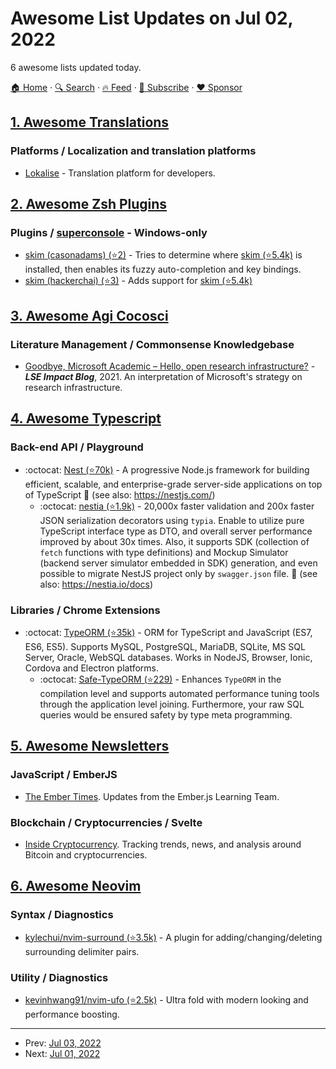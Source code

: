 # Awesome List Updates on Jul 02, 2022

6 awesome lists updated today.

[🏠 Home](/README.md) · [🔍 Search](https://www.trackawesomelist.com/search/) · [🔥 Feed](https://www.trackawesomelist.com/rss.xml) · [📮 Subscribe](https://trackawesomelist.us17.list-manage.com/subscribe?u=d2f0117aa829c83a63ec63c2f&id=36a103854c) · [❤️  Sponsor](https://github.com/sponsors/theowenyoung)



## [1. Awesome Translations](/content/mbiesiad/awesome-translations/README.md)

### Platforms / Localization and translation platforms

*   [Lokalise](https://lokalise.com/) - Translation platform for developers.

## [2. Awesome Zsh Plugins](/content/unixorn/awesome-zsh-plugins/README.md)

### Plugins / [superconsole](https://github.com/alexchmykhalo/superconsole) - Windows-only

*   [skim (casonadams) (⭐2)](https://github.com/casonadams/skim.zsh) - Tries to determine where [skim (⭐5.4k)](https://github.com/lotabout/skim) is installed, then enables its fuzzy auto-completion and key bindings.
*   [skim (hackerchai) (⭐3)](https://github.com/hackerchai/skim-zsh) - Adds support for [skim (⭐5.4k)](https://github.com/lotabout/skim)

## [3. Awesome Agi Cocosci](/content/YuzheSHI/awesome-agi-cocosci/README.md)

### Literature Management / Commonsense Knowledgebase

*   [Goodbye, Microsoft Academic – Hello, open research infrastructure?](https://blogs.lse.ac.uk/impactofsocialsciences/2021/05/27/goodbye-microsoft-academic-hello-open-research-infrastructure/) - ***LSE Impact Blog***, 2021. An interpretation of Microsoft's strategy on research infrastructure.

## [4. Awesome Typescript](/content/dzharii/awesome-typescript/README.md)

### Back-end API / Playground

*   :octocat: [Nest (⭐70k)](https://github.com/nestjs/nest) - A progressive Node.js framework for building efficient, scalable, and enterprise-grade server-side applications on top of TypeScript 🚀 (see also: <https://nestjs.com/>)
    *   :octocat: [nestia (⭐1.9k)](https://github.com/samchon/nestia) - 20,000x faster validation and 200x faster JSON serialization decorators using `typia`. Enable to utilize pure TypeScript interface type as DTO, and overall server performance improved by about 30x times. Also, it supports SDK (collection of `fetch` functions with type definitions) and Mockup Simulator (backend server simulator embedded in SDK) generation, and even possible to migrate NestJS project only by `swagger.json` file. 🚀 (see also: <https://nestia.io/docs>)

### Libraries / Chrome Extensions

*   :octocat: [TypeORM (⭐35k)](https://github.com/typeorm/typeorm) - ORM for TypeScript and JavaScript (ES7, ES6, ES5). Supports MySQL, PostgreSQL, MariaDB, SQLite, MS SQL Server, Oracle, WebSQL databases. Works in NodeJS, Browser, Ionic, Cordova and Electron platforms.
    *   :octocat: [Safe-TypeORM (⭐229)](https://github.com/samchon/safe-typeorm) - Enhances `TypeORM` in the compilation level and supports automated performance tuning tools through the application level joining. Furthermore, your raw SQL queries would be ensured safety by type meta programming.

## [5. Awesome Newsletters](/content/zudochkin/awesome-newsletters/README.md)

### JavaScript / EmberJS

*   [The Ember Times](https://embertimes.substack.com/). Updates from the Ember.js Learning Team.

### Blockchain / Cryptocurrencies / Svelte

*   [Inside Cryptocurrency](https://inside.com/cryptocurrency). Tracking trends, news, and analysis around Bitcoin and cryptocurrencies.

## [6. Awesome Neovim](/content/rockerBOO/awesome-neovim/README.md)

### Syntax / Diagnostics

*   [kylechui/nvim-surround (⭐3.5k)](https://github.com/kylechui/nvim-surround) - A plugin for adding/changing/deleting surrounding delimiter pairs.

### Utility / Diagnostics

*   [kevinhwang91/nvim-ufo (⭐2.5k)](https://github.com/kevinhwang91/nvim-ufo) - Ultra fold with modern looking and performance boosting.

---

- Prev: [Jul 03, 2022](/content/2022/07/03/README.md)
- Next: [Jul 01, 2022](/content/2022/07/01/README.md)